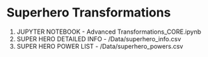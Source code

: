 # Superhero Transformations

1. JUPYTER NOTEBOOK - Advanced Transformations_CORE.ipynb
2. SUPER HERO DETAILED INFO - /Data/superhero_info.csv
3. SUPER HERO POWER LIST - /Data/superhero_powers.csv
